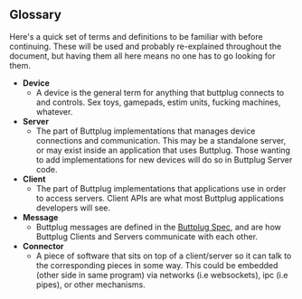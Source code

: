 ## Glossary

Here's a quick set of terms and definitions to be familiar with before continuing. These will be used and probably re-explained throughout the document, but having them all here means no one has to go looking for them.

* **Device**
    * A device is the general term for anything that buttplug connects to and controls. Sex toys, gamepads, estim units, fucking machines, whatever.
* **Server** 
    * The part of Buttplug implementations that manages device connections and communication. This may be a standalone server, or may exist inside an application that uses Buttplug. Those wanting to add implementations for new devices will do so in Buttplug Server code.
* **Client**
    * The part of Buttplug implementations that applications use in order to access servers. Client APIs are what most Buttplug applications developers will see.
* **Message**
    * Buttplug messages are defined in the [Buttplug Spec](https://buttplug-spec.docs.buttplug.io), and are how Buttplug Clients and Servers communicate with each other.
* **Connector**
    * A piece of software that sits on top of a client/server so it can talk to the corresponding pieces in some way. This could be embedded (other side in same program) via networks (i.e websockets), ipc (i.e pipes), or other mechanisms.
